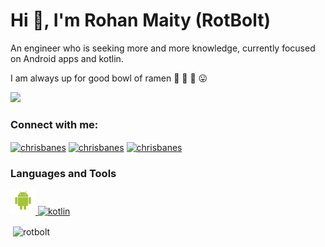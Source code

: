 # Hi 👋, I'm Rohan Maity (RotBolt)
An engineer who is seeking more and more knowledge, currently focused on Android apps and kotlin.

I am always up for good bowl of ramen :ramen: :ramen: :ramen: :stuck_out_tongue:

![](https://github-profile-trophy.vercel.app/?username=rotbolt)

### Connect with me:

<p align="left">
<a href="https://twitter.com/rotbolt" target="blank"><img align="center" src="https://cdn.jsdelivr.net/npm/simple-icons@3.0.1/icons/twitter.svg" alt="chrisbanes" height="30" width="40" /></a>
<a href="https://linkedin.com/in/rotbolt" target="blank"><img align="center" src="https://cdn.jsdelivr.net/npm/simple-icons@3.0.1/icons/linkedin.svg" alt="chrisbanes" height="30" width="40" /></a>
<a href="https://medium.com/rotbolt" target="blank"><img align="center" src="https://cdn.jsdelivr.net/npm/simple-icons@3.0.1/icons/medium.svg" alt="chrisbanes" height="30" width="40" /></a>
</p>

### Languages and Tools
<p align="left"> <a href="https://developer.android.com" target="_blank"> <img src="https://raw.githubusercontent.com/devicons/devicon/master/icons/android/android-original-wordmark.svg" alt="android" width="40" height="40"/> </a> <a href="https://kotlinlang.org" target="_blank"> <img src="https://www.vectorlogo.zone/logos/kotlinlang/kotlinlang-icon.svg" alt="kotlin" width="40" height="40"/> </a> </p>

<p>&nbsp;<img align="center" src="https://github-readme-stats.vercel.app/api?username=rotbolt&show_icons=true&locale=en" alt="rotbolt" /></p>
